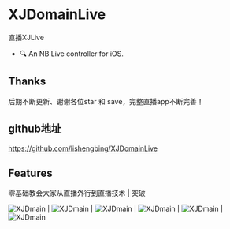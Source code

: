 # XJDomainLive
直播XJLive

- 🔍 An NB Live controller for iOS.

## Thanks
后期不断更新、谢谢各位star 和 save，完整直播app不断完善！

## github地址
https://github.com/lishengbing/XJDomainLive

## Features
零基础教会大家从直播外行到直播技术 | 突破

![XJDmain]() | ![XJDmain]() | ![XJDmain]() | ![XJDmain]() | ![XJDmain]() | ![XJDmain]()



